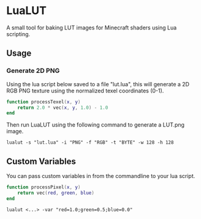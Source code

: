 # LuaLUT
A small tool for baking LUT images for Minecraft shaders using Lua scripting.

## Usage
### Generate 2D PNG
Using the lua script below saved to a file "lut.lua", this will generate a 2D RGB PNG texture using the normalized texel coordinates (0-1).

```lua
function processTexel(x, y)
    return 2.0 * vec(x, y, 1.0) - 1.0
end
```

Then run LuaLUT using the following command to generate a LUT.png image.

```
lualut -s "lut.lua" -i "PNG" -f "RGB" -t "BYTE" -w 128 -h 128
```

## Custom Variables
You can pass custom variables in from the commandline to your lua script.

```lua
function processPixel(x, y)
    return vec(red, green, blue)
end
```

```
lualut <...> -var "red=1.0;green=0.5;blue=0.0"
```
